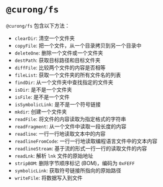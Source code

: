 # `@curong/fs`

`@curong/fs` 包含以下方法：

- `clearDir`: 清空一个文件夹
- `copyFile`: 把一个文件，从一个目录拷贝到另一个目录中
- `deleteOne`: 删除一个文件或一个文件夹
- `destPath`: 获取目标路径和目标文件夹
- `diffFile`: 比较两个文件的内容是否相等
- `fileList`: 获取一个文件夹的所有文件名的列表
- `findDir`: 从一个文件夹中查找指定的文件夹
- `isDir`: 是不是一个文件夹
- `isFile`: 是不是一个文件
- `isSymbolicLink`: 是不是一个符号链接
- `mkdir`: 创建一个文件夹
- `readFile`: 将文件的内容读取为指定格式的字符串
- `readFragment`: 从一个文件中读取一段长度的内容
- `readline`: 一行一行地读取文本中的内容
- `readlineFromCode`: 一行一行地读取编程语言文件中的文本内容
- `readlineStream`: 基于流的形式一行一行的读取文件的内容
- `readLnk`: 解析 `lnk` 文件的原始地址
- `stripBOM`: 删除字节顺序标记 (BOM)，编码为 `0xFEFF`
- `symbolicLink`: 获取符号链接所指向的原始路径
- `writeFile`: 将数据写入到文件
